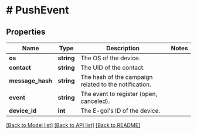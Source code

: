 # # PushEvent

## Properties

Name | Type | Description | Notes
------------ | ------------- | ------------- | -------------
**os** | **string** | The OS of the device. |
**contact** | **string** | The UID of the contact. |
**message_hash** | **string** | The hash of the campaign related to the notification. |
**event** | **string** | The event to register (open, canceled). |
**device_id** | **int** | The E-goi&#39;s ID of the device. |

[[Back to Model list]](../../README.md#models) [[Back to API list]](../../README.md#endpoints) [[Back to README]](../../README.md)
